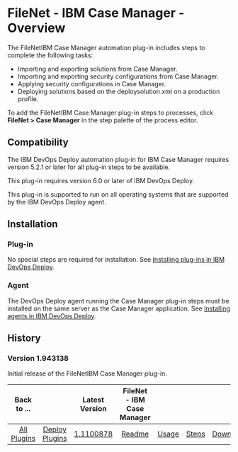 
# FileNet - IBM Case Manager - Overview


The FileNetIBM Case Manager automation plug-in includes steps to complete the following tasks:

* Importing and exporting solutions from Case Manager.
* Importing and exporting security configurations from Case Manager.
* Applying security configurations in Case Manager.
* Deploying solutions based on the deploysolution.xml on a production profile.

To add the FileNetIBM Case Manager plug-in steps to processes, click **FileNet > Case Manager** in the step palette of the process editor.

## Compatibility

The IBM DevOps Deploy automation plug-in for IBM Case Manager requires version 5.2.1 or later for all plug-in steps to be available.

This plug-in requires version 6.0 or later of IBM DevOps Deploy.

This plug-in is supported to run on all operating systems that are supported by the IBM DevOps Deploy agent.

## Installation

### Plug-in

No special steps are required for installation. See [Installing plug-ins in IBM DevOps Deploy](https://community.ibm.com/community/user/wasdevops/blogs/laurel-dickson-bull1/2022/06/13/install-plugins "Installing plug-ins in DevOps Deploy").

### Agent

The DevOps Deploy agent running the Case Manager plug-in steps must be installed on the same server as the Case Manager application. See [Installing agents in IBM DevOps Deploy](https://www.ibm.com/support/knowledgecenter/en/SS4GSP_6.2.6/com.ibm.udeploy.install.doc/topics/agent_install_ov.html "Installing agents").

## History

### Version 1.943138

Initial release of the FileNetIBM Case Manager plug-in.


|Back to ...||Latest Version|FileNet - IBM Case Manager ||||
| :---: | :---: | :---: | :---: | :---: | :---: | :---: |
|[All Plugins](../../index.md)|[Deploy Plugins](../README.md)|[1.1100878](https://raw.githubusercontent.com/UrbanCode/IBM-UCD-PLUGINS/main/files/FileNet-CaseManager/FileNet-CaseManager-1.1100878.zip)|[Readme](README.md)|[Usage](usage.md)|[Steps](steps.md)|[Downloads](downloads.md)|
